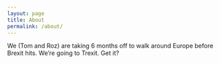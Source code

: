```yaml
---
layout: page
title: About
permalink: /about/
---
```


We (Tom and Roz) are taking 6 months off to walk around Europe before Brexit hits. We’re going to Trexit. Get it?


